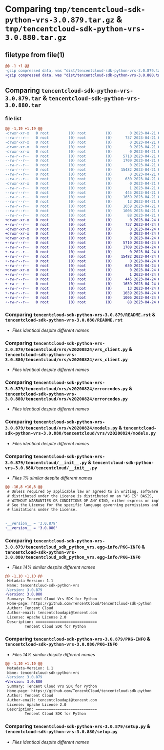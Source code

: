 # Comparing `tmp/tencentcloud-sdk-python-vrs-3.0.879.tar.gz` & `tmp/tencentcloud-sdk-python-vrs-3.0.880.tar.gz`

## filetype from file(1)

```diff
@@ -1 +1 @@
-gzip compressed data, was "dist/tencentcloud-sdk-python-vrs-3.0.879.tar", last modified: Fri Apr 21 01:09:45 2023, max compression
+gzip compressed data, was "dist/tencentcloud-sdk-python-vrs-3.0.880.tar", last modified: Mon Apr 24 03:49:23 2023, max compression
```

## Comparing `tencentcloud-sdk-python-vrs-3.0.879.tar` & `tencentcloud-sdk-python-vrs-3.0.880.tar`

### file list

```diff
@@ -1,19 +1,19 @@
-drwxr-xr-x   0 root         (0) root         (0)        0 2023-04-21 01:09:45.000000 tencentcloud-sdk-python-vrs-3.0.879/
--rw-r--r--   0 root         (0) root         (0)      737 2023-04-21 01:09:45.000000 tencentcloud-sdk-python-vrs-3.0.879/README.rst
-drwxr-xr-x   0 root         (0) root         (0)        0 2023-04-21 01:09:45.000000 tencentcloud-sdk-python-vrs-3.0.879/tencentcloud/
-drwxr-xr-x   0 root         (0) root         (0)        0 2023-04-21 01:09:45.000000 tencentcloud-sdk-python-vrs-3.0.879/tencentcloud/vrs/
-drwxr-xr-x   0 root         (0) root         (0)        0 2023-04-21 01:09:45.000000 tencentcloud-sdk-python-vrs-3.0.879/tencentcloud/vrs/v20200824/
--rw-r--r--   0 root         (0) root         (0)     5710 2023-04-21 01:09:45.000000 tencentcloud-sdk-python-vrs-3.0.879/tencentcloud/vrs/v20200824/vrs_client.py
--rw-r--r--   0 root         (0) root         (0)     1709 2023-04-21 01:09:45.000000 tencentcloud-sdk-python-vrs-3.0.879/tencentcloud/vrs/v20200824/errorcodes.py
--rw-r--r--   0 root         (0) root         (0)        0 2023-04-21 01:09:45.000000 tencentcloud-sdk-python-vrs-3.0.879/tencentcloud/vrs/v20200824/__init__.py
--rw-r--r--   0 root         (0) root         (0)    15482 2023-04-21 01:09:45.000000 tencentcloud-sdk-python-vrs-3.0.879/tencentcloud/vrs/v20200824/models.py
--rw-r--r--   0 root         (0) root         (0)        0 2023-04-21 01:09:45.000000 tencentcloud-sdk-python-vrs-3.0.879/tencentcloud/vrs/__init__.py
--rw-r--r--   0 root         (0) root         (0)      630 2023-04-21 01:09:45.000000 tencentcloud-sdk-python-vrs-3.0.879/tencentcloud/__init__.py
-drwxr-xr-x   0 root         (0) root         (0)        0 2023-04-21 01:09:45.000000 tencentcloud-sdk-python-vrs-3.0.879/tencentcloud_sdk_python_vrs.egg-info/
--rw-r--r--   0 root         (0) root         (0)        1 2023-04-21 01:09:45.000000 tencentcloud-sdk-python-vrs-3.0.879/tencentcloud_sdk_python_vrs.egg-info/dependency_links.txt
--rw-r--r--   0 root         (0) root         (0)      445 2023-04-21 01:09:45.000000 tencentcloud-sdk-python-vrs-3.0.879/tencentcloud_sdk_python_vrs.egg-info/SOURCES.txt
--rw-r--r--   0 root         (0) root         (0)     1659 2023-04-21 01:09:45.000000 tencentcloud-sdk-python-vrs-3.0.879/tencentcloud_sdk_python_vrs.egg-info/PKG-INFO
--rw-r--r--   0 root         (0) root         (0)       13 2023-04-21 01:09:45.000000 tencentcloud-sdk-python-vrs-3.0.879/tencentcloud_sdk_python_vrs.egg-info/top_level.txt
--rw-r--r--   0 root         (0) root         (0)     1659 2023-04-21 01:09:45.000000 tencentcloud-sdk-python-vrs-3.0.879/PKG-INFO
--rw-r--r--   0 root         (0) root         (0)     1006 2023-04-21 01:09:45.000000 tencentcloud-sdk-python-vrs-3.0.879/setup.py
--rw-r--r--   0 root         (0) root         (0)       88 2023-04-21 01:09:45.000000 tencentcloud-sdk-python-vrs-3.0.879/setup.cfg
+drwxr-xr-x   0 root         (0) root         (0)        0 2023-04-24 03:49:23.000000 tencentcloud-sdk-python-vrs-3.0.880/
+-rw-r--r--   0 root         (0) root         (0)      737 2023-04-24 03:49:23.000000 tencentcloud-sdk-python-vrs-3.0.880/README.rst
+drwxr-xr-x   0 root         (0) root         (0)        0 2023-04-24 03:49:23.000000 tencentcloud-sdk-python-vrs-3.0.880/tencentcloud/
+drwxr-xr-x   0 root         (0) root         (0)        0 2023-04-24 03:49:23.000000 tencentcloud-sdk-python-vrs-3.0.880/tencentcloud/vrs/
+drwxr-xr-x   0 root         (0) root         (0)        0 2023-04-24 03:49:23.000000 tencentcloud-sdk-python-vrs-3.0.880/tencentcloud/vrs/v20200824/
+-rw-r--r--   0 root         (0) root         (0)     5710 2023-04-24 03:49:23.000000 tencentcloud-sdk-python-vrs-3.0.880/tencentcloud/vrs/v20200824/vrs_client.py
+-rw-r--r--   0 root         (0) root         (0)     1709 2023-04-24 03:49:23.000000 tencentcloud-sdk-python-vrs-3.0.880/tencentcloud/vrs/v20200824/errorcodes.py
+-rw-r--r--   0 root         (0) root         (0)        0 2023-04-24 03:49:23.000000 tencentcloud-sdk-python-vrs-3.0.880/tencentcloud/vrs/v20200824/__init__.py
+-rw-r--r--   0 root         (0) root         (0)    15482 2023-04-24 03:49:23.000000 tencentcloud-sdk-python-vrs-3.0.880/tencentcloud/vrs/v20200824/models.py
+-rw-r--r--   0 root         (0) root         (0)        0 2023-04-24 03:49:23.000000 tencentcloud-sdk-python-vrs-3.0.880/tencentcloud/vrs/__init__.py
+-rw-r--r--   0 root         (0) root         (0)      630 2023-04-24 03:49:23.000000 tencentcloud-sdk-python-vrs-3.0.880/tencentcloud/__init__.py
+drwxr-xr-x   0 root         (0) root         (0)        0 2023-04-24 03:49:23.000000 tencentcloud-sdk-python-vrs-3.0.880/tencentcloud_sdk_python_vrs.egg-info/
+-rw-r--r--   0 root         (0) root         (0)        1 2023-04-24 03:49:23.000000 tencentcloud-sdk-python-vrs-3.0.880/tencentcloud_sdk_python_vrs.egg-info/dependency_links.txt
+-rw-r--r--   0 root         (0) root         (0)      445 2023-04-24 03:49:23.000000 tencentcloud-sdk-python-vrs-3.0.880/tencentcloud_sdk_python_vrs.egg-info/SOURCES.txt
+-rw-r--r--   0 root         (0) root         (0)     1659 2023-04-24 03:49:23.000000 tencentcloud-sdk-python-vrs-3.0.880/tencentcloud_sdk_python_vrs.egg-info/PKG-INFO
+-rw-r--r--   0 root         (0) root         (0)       13 2023-04-24 03:49:23.000000 tencentcloud-sdk-python-vrs-3.0.880/tencentcloud_sdk_python_vrs.egg-info/top_level.txt
+-rw-r--r--   0 root         (0) root         (0)     1659 2023-04-24 03:49:23.000000 tencentcloud-sdk-python-vrs-3.0.880/PKG-INFO
+-rw-r--r--   0 root         (0) root         (0)     1006 2023-04-24 03:49:23.000000 tencentcloud-sdk-python-vrs-3.0.880/setup.py
+-rw-r--r--   0 root         (0) root         (0)       88 2023-04-24 03:49:23.000000 tencentcloud-sdk-python-vrs-3.0.880/setup.cfg
```

### Comparing `tencentcloud-sdk-python-vrs-3.0.879/README.rst` & `tencentcloud-sdk-python-vrs-3.0.880/README.rst`

 * *Files identical despite different names*

### Comparing `tencentcloud-sdk-python-vrs-3.0.879/tencentcloud/vrs/v20200824/vrs_client.py` & `tencentcloud-sdk-python-vrs-3.0.880/tencentcloud/vrs/v20200824/vrs_client.py`

 * *Files identical despite different names*

### Comparing `tencentcloud-sdk-python-vrs-3.0.879/tencentcloud/vrs/v20200824/errorcodes.py` & `tencentcloud-sdk-python-vrs-3.0.880/tencentcloud/vrs/v20200824/errorcodes.py`

 * *Files identical despite different names*

### Comparing `tencentcloud-sdk-python-vrs-3.0.879/tencentcloud/vrs/v20200824/models.py` & `tencentcloud-sdk-python-vrs-3.0.880/tencentcloud/vrs/v20200824/models.py`

 * *Files identical despite different names*

### Comparing `tencentcloud-sdk-python-vrs-3.0.879/tencentcloud/__init__.py` & `tencentcloud-sdk-python-vrs-3.0.880/tencentcloud/__init__.py`

 * *Files 1% similar despite different names*

```diff
@@ -10,8 +10,8 @@
 # Unless required by applicable law or agreed to in writing, software
 # distributed under the License is distributed on an "AS IS" BASIS,
 # WITHOUT WARRANTIES OR CONDITIONS OF ANY KIND, either express or implied.
 # See the License for the specific language governing permissions and
 # limitations under the License.
 
 
-__version__ = '3.0.879'
+__version__ = '3.0.880'
```

### Comparing `tencentcloud-sdk-python-vrs-3.0.879/tencentcloud_sdk_python_vrs.egg-info/PKG-INFO` & `tencentcloud-sdk-python-vrs-3.0.880/tencentcloud_sdk_python_vrs.egg-info/PKG-INFO`

 * *Files 14% similar despite different names*

```diff
@@ -1,10 +1,10 @@
 Metadata-Version: 1.1
 Name: tencentcloud-sdk-python-vrs
-Version: 3.0.879
+Version: 3.0.880
 Summary: Tencent Cloud Vrs SDK for Python
 Home-page: https://github.com/TencentCloud/tencentcloud-sdk-python
 Author: Tencent Cloud
 Author-email: tencentcloudapi@tencent.com
 License: Apache License 2.0
 Description: ============================
         Tencent Cloud SDK for Python
```

### Comparing `tencentcloud-sdk-python-vrs-3.0.879/PKG-INFO` & `tencentcloud-sdk-python-vrs-3.0.880/PKG-INFO`

 * *Files 14% similar despite different names*

```diff
@@ -1,10 +1,10 @@
 Metadata-Version: 1.1
 Name: tencentcloud-sdk-python-vrs
-Version: 3.0.879
+Version: 3.0.880
 Summary: Tencent Cloud Vrs SDK for Python
 Home-page: https://github.com/TencentCloud/tencentcloud-sdk-python
 Author: Tencent Cloud
 Author-email: tencentcloudapi@tencent.com
 License: Apache License 2.0
 Description: ============================
         Tencent Cloud SDK for Python
```

### Comparing `tencentcloud-sdk-python-vrs-3.0.879/setup.py` & `tencentcloud-sdk-python-vrs-3.0.880/setup.py`

 * *Files identical despite different names*

